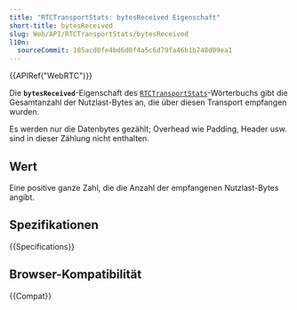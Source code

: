 ```yaml
---
title: "RTCTransportStats: bytesReceived Eigenschaft"
short-title: bytesReceived
slug: Web/API/RTCTransportStats/bytesReceived
l10n:
  sourceCommit: 185acd0fe4bd6d0f4a5c6d79fa46b1b748d09ea1
---
```


{{APIRef("WebRTC")}}

Die **`bytesReceived`**-Eigenschaft des [`RTCTransportStats`](/de/docs/Web/API/RTCTransportStats)-Wörterbuchs gibt die Gesamtanzahl der Nutzlast-Bytes an, die über diesen Transport empfangen wurden.

Es werden nur die Datenbytes gezählt; Overhead wie Padding, Header usw. sind in dieser Zählung nicht enthalten.

## Wert

Eine positive ganze Zahl, die die Anzahl der empfangenen Nutzlast-Bytes angibt.

## Spezifikationen

{{Specifications}}

## Browser-Kompatibilität

{{Compat}}
